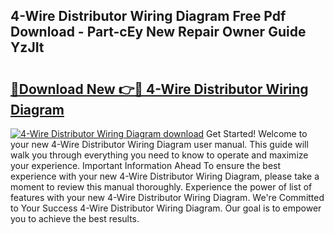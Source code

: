 ## 4-Wire Distributor Wiring Diagram Free Pdf Download - Part-cEy New Repair Owner Guide YzJIt

# <h2><a href="http://dfumj2.blite.top/?on=4-Wire+Distributor+Wiring+Diagram">🔗Download New 👉🔴 4-Wire Distributor Wiring Diagram</a></h2>

[![4-Wire Distributor Wiring Diagram download](https://i.imgur.com/lujVjoI.png)](http://dfumj2.blite.top/?on=4-Wire+Distributor+Wiring+Diagram)
Get Started! Welcome to your new 4-Wire Distributor Wiring Diagram user manual. This guide will walk you through everything you need to know to operate and maximize your experience. Important Information Ahead To ensure the best experience with your new 4-Wire Distributor Wiring Diagram, please take a moment to review this manual thoroughly. Experience the power of list of features with your new 4-Wire Distributor Wiring Diagram. We're Committed to Your Success 4-Wire Distributor Wiring Diagram. Our goal is to empower you to achieve the best results.
